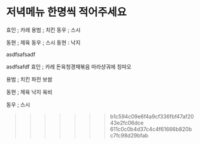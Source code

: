 # 저녁메뉴 한명씩 적어주세요

효인 ; 카레
용범 ; 치킨
동우 ; 스시 

동현 ; 제육
동우 ; 스시
동현 : 낙지





asdfsafsadf


asdfsafdf
효인 ; 카레 돈육청경채볶음 마라샹궈에 칭따오

용범 ; 치킨 파전 보쌈

동현 ; 제육 낙지 육비

동우 ; 스시

>>>>>>> b1c594c09e6f4a9cf336fbf47af2043e2fc06dce
>>>>>>> 611c0c0b4d37c4c4f61666b820bc7fc98d29bfab
